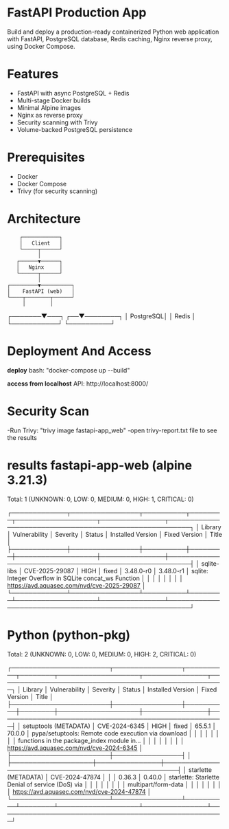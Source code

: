 # FastAPI Production App

Build and deploy a production-ready containerized Python web application with FastAPI, PostgreSQL database, Redis caching, Nginx reverse proxy, using Docker Compose.


# Features
- FastAPI with async PostgreSQL + Redis
- Multi-stage Docker builds
- Minimal Alpine images
- Nginx as reverse proxy
- Security scanning with Trivy
- Volume-backed PostgreSQL persistence

# Prerequisites
- Docker
- Docker Compose
- Trivy (for security scanning)

# Architecture

        ┌────────────┐
        │   Client   │
        └─────┬──────┘
              │
       ┌──────▼──────┐
       │   Nginx     │
       └──────┬──────┘
              │
    ┌─────────▼──────────┐
    │    FastAPI (web)   │
    └────┬────────┬──────┘
         │        │
 ┌───────▼───┐ ┌──▼────────┐
 │ PostgreSQL│ │   Redis   │
 └───────────┘ └──────────┘


# Deployment And Access

**deploy**
bash: "docker-compose up --build"

**access from localhost**
API: http://localhost:8000/


# Security Scan
-Run Trivy: "trivy image fastapi-app_web"
-open trivy-report.txt file to see the results 

**results**
fastapi-app-web (alpine 3.21.3)
===============================
Total: 1 (UNKNOWN: 0, LOW: 0, MEDIUM: 0, HIGH: 1, CRITICAL: 0)

┌─────────────┬────────────────┬──────────┬────────┬───────────────────┬───────────────┬───────────────────────────────────────────────────────┐
│   Library   │ Vulnerability  │ Severity │ Status │ Installed Version │ Fixed Version │                         Title                         │
├─────────────┼────────────────┼──────────┼────────┼───────────────────┼───────────────┼───────────────────────────────────────────────────────┤
│ sqlite-libs │ CVE-2025-29087 │ HIGH     │ fixed  │ 3.48.0-r0         │ 3.48.0-r1     │ sqlite: Integer Overflow in SQLite concat_ws Function │
│             │                │          │        │                   │               │ https://avd.aquasec.com/nvd/cve-2025-29087            │
└─────────────┴────────────────┴──────────┴────────┴───────────────────┴───────────────┴───────────────────────────────────────────────────────┘

Python (python-pkg)
===================
Total: 2 (UNKNOWN: 0, LOW: 0, MEDIUM: 0, HIGH: 2, CRITICAL: 0)

┌───────────────────────┬────────────────┬──────────┬────────┬───────────────────┬───────────────┬─────────────────────────────────────────────────────┐
│        Library        │ Vulnerability  │ Severity │ Status │ Installed Version │ Fixed Version │                        Title                        │
├───────────────────────┼────────────────┼──────────┼────────┼───────────────────┼───────────────┼─────────────────────────────────────────────────────┤
│ setuptools (METADATA) │ CVE-2024-6345  │ HIGH     │ fixed  │ 65.5.1            │ 70.0.0        │ pypa/setuptools: Remote code execution via download │
│                       │                │          │        │                   │               │ functions in the package_index module in...         │
│                       │                │          │        │                   │               │ https://avd.aquasec.com/nvd/cve-2024-6345           │
├───────────────────────┼────────────────┤          │        ├───────────────────┼───────────────┼─────────────────────────────────────────────────────┤
│ starlette (METADATA)  │ CVE-2024-47874 │          │        │ 0.36.3            │ 0.40.0        │ starlette: Starlette Denial of service (DoS) via    │
│                       │                │          │        │                   │               │ multipart/form-data                                 │
│                       │                │          │        │                   │               │ https://avd.aquasec.com/nvd/cve-2024-47874          │
└───────────────────────┴────────────────┴──────────┴────────┴───────────────────┴───────────────┴─────────────────────────────────────────────────────┘

